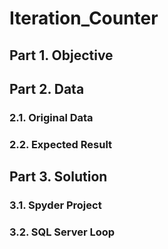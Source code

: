 # Iteration_Counter
## Part 1. Objective
## Part 2. Data
### 2.1. Original Data
### 2.2. Expected Result
## Part 3. Solution
### 3.1. Spyder Project
### 3.2. SQL Server Loop
